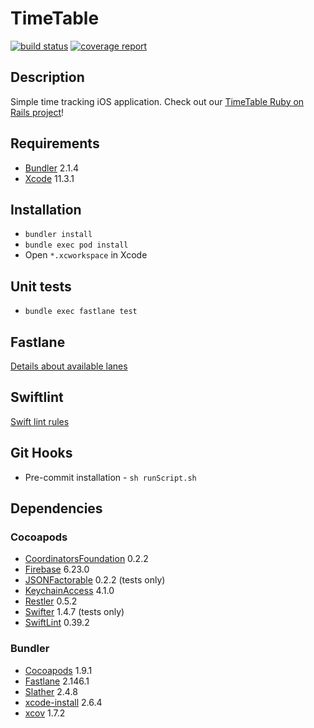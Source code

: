 # TimeTable

[![build status](https://git.railwaymen.org/open-source/timetable-ios/badges/develop/pipeline.svg)](http://git.railwaymen.org/open-source/timetable-ios/commits/develop) [![coverage report](https://git.railwaymen.org/open-source/timetable-ios/badges/develop/coverage.svg)](http://git.railwaymen.org/open-source/timetable-ios/commits/develop)

## Description

Simple time tracking iOS application. Check out our [TimeTable Ruby on Rails project](https://github.com/railwaymen/timetable)!

## Requirements

- [Bundler](https://bundler.io) 2.1.4
- [Xcode](https://developer.apple.com/xcode/) 11.3.1

## Installation

- `bundler install`
- `bundle exec pod install`
- Open `*.xcworkspace` in Xcode

## Unit tests

- `bundle exec fastlane test`

## Fastlane

[Details about available lanes](fastlane/README.md)

## Swiftlint

[Swift lint rules](.swiftlint.yml)

## Git Hooks

- Pre-commit installation - `sh runScript.sh`

## Dependencies

### Cocoapods

- [CoordinatorsFoundation](https://git.railwaymen.org/open/coordinatorsfoundation) 0.2.2
- [Firebase](https://cocoapods.org/pods/Firebase) 6.23.0
- [JSONFactorable](https://git.railwaymen.org/open/jsonfactorable) 0.2.2 (tests only)
- [KeychainAccess](https://cocoapods.org/pods/KeychainAccess) 4.1.0
- [Restler](https://cocoapods.org/pods/Restler) 0.5.2
- [Swifter](https://cocoapods.org/pods/Swifter) 1.4.7 (tests only)
- [SwiftLint](https://cocoapods.org/pods/SwiftLint) 0.39.2

### Bundler

- [Cocoapods](https://cocoapods.org) 1.9.1
- [Fastlane](https://fastlane.tools) 2.146.1
- [Slather](https://github.com/SlatherOrg/slather) 2.4.8
- [xcode-install](https://github.com/xcpretty/xcode-install) 2.6.4
- [xcov](https://github.com/nakiostudio/xcov) 1.7.2
